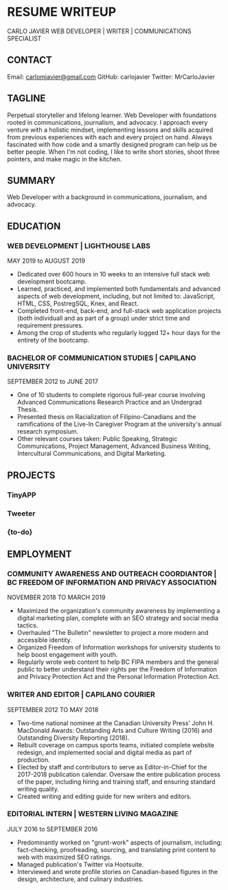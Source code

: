 RESUME WRITEUP
======

CARLO JAVIER
WEB DEVELOPER | WRITER | COMMUNICATIONS SPECIALIST

## CONTACT
Email: carlomjavier@gmail.com
GitHub: carlojavier
Twitter: MrCarloJavier

## TAGLINE

Perpetual storyteller and lifelong learner. Web Developer with foundations rooted in communications, journalism, and advocacy. I approach every venture with a holistic mindset, implementing lessons and skills acquired from previous experiences with each and every project on hand. Always fascinated with how code and a smartly designed program can help us be better people. When I'm not coding, I like to write short stories, shoot three pointers, and make magic in the kitchen. 

## SUMMARY

Web Developer with a background in communications, journalism, and advocacy. 

## EDUCATION

### WEB DEVELOPMENT | LIGHTHOUSE LABS
MAY 2019 to AUGUST 2019

* Dedicated over 600 hours in 10 weeks to an intensive full stack web development bootcamp.
* Learned, practiced, and implemented both fundamentals and advanced aspects of web development, including, but not limited to: JavaScript, HTML, CSS, PostregSQL, Knex, and React.
* Completed front-end, back-end, and full-stack web application projects (both individuall and as part of a group) under strict time and requirement pressures.
* Among the crop of students who regularly logged 12+ hour days for the entirety of the bootcamp.

### BACHELOR OF COMMUNICATION STUDIES | CAPILANO UNIVERSITY
SEPTEMBER 2012 to JUNE 2017

* One of 10 students to complete rigorous full-year course involving Advanced Communications Research Practice and an Undergrad Thesis.
* Presented thesis on Racialization of Filipino-Canadians and the ramifications of the Live-In Caregiver Program at the university's annual research symposium.
* Other relevant courses taken: Public Speaking, Strategic Communications, Project Management, Advanced Business Writing, Intercultural Communications, and Digital Marketing.

## PROJECTS

### TinyAPP

### Tweeter

### {to-do}

## EMPLOYMENT

### COMMUNITY AWARENESS AND OUTREACH COORDIANTOR | BC FREEDOM OF INFORMATION AND PRIVACY ASSOCIATION
NOVEMBER 2018 TO MARCH 2019

* Maximized the organization's community awareness by implementing a digital marketing plan, complete with an SEO strategy and social media tactics.
* Overhauled "The Bulletin" newsletter to project a more modern and accessible identity.
* Organized Freedom of Information workshops for university students to help boost engagement with youth. 
* Regularly wrote web content to help BC FIPA members and the general public to better understand their rights per the Freedom of Information and Privacy Protection Act and the Personal Information Protection Act.

### WRITER AND EDITOR | CAPILANO COURIER
SEPTEMBER 2012 TO MAY 2018

* Two-time national nominee at the Canadian University Press' John H. MacDonald Awards: Outstanding Arts and Culture Writing (2016) and Outstanding Diversity Reporting (2018).
* Rebuilt coverage on campus sports teams, initiated complete website redesign, and implemented social and digital media as part of production.
* Elected by staff and contributors to serve as Editor-in-Chief for the 2017-2018 publication calendar. Oversaw the entire publication process of the paper, including hiring and training staff, and ensuring standard writing quality.
* Created writing and editing guide for new writers and editors.

### EDITORIAL INTERN | WESTERN LIVING MAGAZINE
JULY 2016 to SEPTEMBER 2016

* Predominantly worked on "grunt-work" aspects of journalism, including: fact-checking, proofreading, sourcing, and translating print content to web with maximized SEO ratings.
* Managed publication's Twitter via Hootsuite.
* Interviewed and wrote profile stories on Canadian-based figures in the design, architecture, and culinary industries.